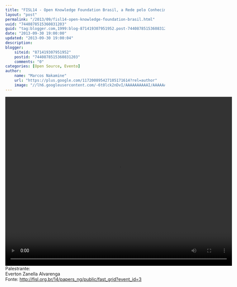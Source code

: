 ```yaml
---
title: "FISL14 - Open Knowledge Foundation Brasil, a Rede pelo Conhecimento Livre"
layout: "post"
permalink: "/2013/09/fisl14-open-knowledge-foundation-brasil.html"
uuid: "7440878515360831203"
guid: "tag:blogger.com,1999:blog-871419307951952.post-7440878515360831203"
date: "2013-09-30 19:00:00"
updated: "2013-09-30 19:00:04"
description: 
blogger:
    siteid: "871419307951952"
    postid: "7440878515360831203"
    comments: "0"
categories: [Open Source, Evento]
author: 
    name: "Marcos Nakamine"
    url: "https://plus.google.com/117200895427105171614?rel=author"
    image: "//lh6.googleusercontent.com/-6t0lck2nDvI/AAAAAAAAAAI/AAAAAAAAOBw/_9ON3AiIr48/s32-c/photo.jpg"
---
```


<div class="css-full-post-content js-full-post-content">
<video controls="" height="535" width="716"><source src="http://hemingway.softwarelivre.org/fisl14/high/41b/sala41b-high-201307051807.ogg"></source>Your browser does not support the video tag.</video>Palestrante:<br>Everton Zanella Alvarenga<br>Fonte: <a href="http://fisl.org.br/14/papers_ng/public/fast_grid?event_id=3">http://fisl.org.br/14/papers_ng/public/fast_grid?event_id=3</a>
</div>